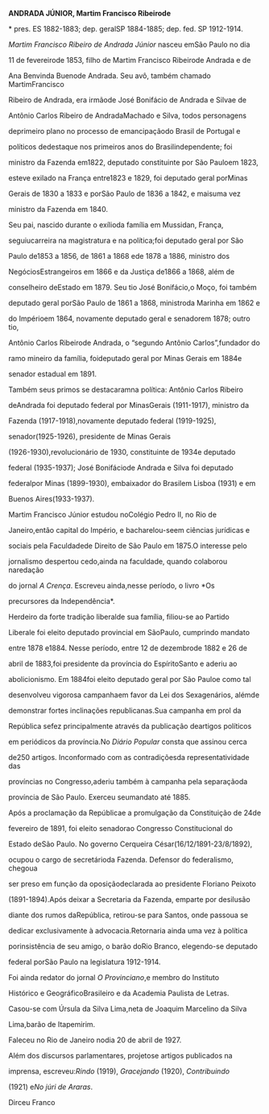 **ANDRADA JÚNIOR, Martim Francisco Ribeirode**



\* pres. ES 1882-1883; dep. geralSP 1884-1885; dep. fed. SP 1912-1914.



*Martim Francisco Ribeiro de Andrada Júnior* nasceu emSão Paulo no dia

11 de fevereirode 1853, filho de Martim Francisco Ribeirode Andrada e de

Ana Benvinda Buenode Andrada. Seu avô, também chamado MartimFrancisco

Ribeiro de Andrada, era irmãode José Bonifácio de Andrada e Silvae de

Antônio Carlos Ribeiro de AndradaMachado e Silva, todos personagens

deprimeiro plano no processo de emancipaçãodo Brasil de Portugal e

políticos dedestaque nos primeiros anos do Brasilindependente; foi

ministro da Fazenda em1822, deputado constituinte por São Pauloem 1823,

esteve exilado na França entre1823 e 1829, foi deputado geral porMinas

Gerais de 1830 a 1833 e porSão Paulo de 1836 a 1842, e maisuma vez

ministro da Fazenda em 1840.



Seu pai, nascido durante o exílioda família em Mussidan, França,

seguiucarreira na magistratura e na política;foi deputado geral por São

Paulo de1853 a 1856, de 1861 a 1868 ede 1878 a 1886, ministro dos

NegóciosEstrangeiros em 1866 e da Justiça de1866 a 1868, além de

conselheiro deEstado em 1879. Seu tio José Bonifácio,o Moço, foi também

deputado geral porSão Paulo de 1861 a 1868, ministroda Marinha em 1862 e

do Impérioem 1864, novamente deputado geral e senadorem 1878; outro tio,

Antônio Carlos Ribeirode Andrada, o “segundo Antônio Carlos”,fundador do

ramo mineiro da família, foideputado geral por Minas Gerais em 1884e

senador estadual em 1891.



Também seus primos se destacaramna política: Antônio Carlos Ribeiro

deAndrada foi deputado federal por MinasGerais (1911-1917), ministro da

Fazenda (1917-1918),novamente deputado federal (1919-1925),

senador(1925-1926), presidente de Minas Gerais

(1926-1930),revolucionário de 1930, constituinte de 1934e deputado

federal (1935-1937); José Bonifáciode Andrada e Silva foi deputado

federalpor Minas (1899-1930), embaixador do Brasilem Lisboa (1931) e em

Buenos Aires(1933-1937).



Martim Francisco Júnior estudou noColégio Pedro II, no Rio de

Janeiro,então capital do Império, e bacharelou-seem ciências jurídicas e

sociais pela Faculdadede Direito de São Paulo em 1875.O interesse pelo

jornalismo despertou cedo,ainda na faculdade, quando colaborou naredação

do jornal *A Crença*. Escreveu ainda,nesse período, o livro *Os

precursores da Independência*.



Herdeiro da forte tradição liberalde sua família, filiou-se ao Partido

Liberale foi eleito deputado provincial em SãoPaulo, cumprindo mandato

entre 1878 e1884. Nesse período, entre 12 de dezembrode 1882 e 26 de

abril de 1883,foi presidente da província do EspíritoSanto e aderiu ao

abolicionismo. Em 1884foi eleito deputado geral por São Pauloe como tal

desenvolveu vigorosa campanhaem favor da Lei dos Sexagenários, alémde

demonstrar fortes inclinações republicanas.Sua campanha em prol da

República sefez principalmente através da publicação deartigos políticos

em periódicos da província.No *Diário Popular* consta que assinou cerca

de250 artigos. Inconformado com as contradiçõesda representatividade das

províncias no Congresso,aderiu também à campanha pela separaçãoda

província de São Paulo. Exerceu seumandato até 1885.



Após a proclamação da Repúblicae a promulgação da Constituição de 24de

fevereiro de 1891, foi eleito senadorao Congresso Constitucional do

Estado deSão Paulo. No governo Cerqueira César(16/12/1891-23/8/1892),

ocupou o cargo de secretárioda Fazenda. Defensor do federalismo, chegoua

ser preso em função da oposiçãodeclarada ao presidente Floriano Peixoto

(1891-1894).Após deixar a Secretaria da Fazenda, emparte por desilusão

diante dos rumos daRepública, retirou-se para Santos, onde passoua se

dedicar exclusivamente à advocacia.Retornaria ainda uma vez à política

porinsistência de seu amigo, o barão doRio Branco, elegendo-se deputado

federal porSão Paulo na legislatura 1912-1914.



Foi ainda redator do jornal *O Provinciano*,e membro do Instituto

Histórico e GeográficoBrasileiro e da Academia Paulista de Letras.



Casou-se com Úrsula da Silva Lima,neta de Joaquim Marcelino da Silva

Lima,barão de Itapemirim.



Faleceu no Rio de Janeiro nodia 20 de abril de 1927.



Além dos discursos parlamentares, projetose artigos publicados na

imprensa, escreveu:*Rindo* (1919), *Gracejando* (1920), *Contribuindo*

(1921) e*No júri de Araras*.



Dirceu Franco



